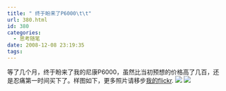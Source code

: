 ```yaml
---
title: " 终于盼来了P6000\t\t"
url: 380.html
id: 380
categories:
  - 思考随笔
date: 2008-12-08 23:19:35
tags:
---
```


等了几个月，终于盼来了我的尼康P6000，虽然比当初预想的价格高了几百，还是忍痛第一时间买下了。样图如下，更多照片请移步[我的flickr](http://www.flickr.com/photos/coledodo). ![](../../../images/2008/12/soho.jpg) ![](../../../images/2008/12/.jpg)